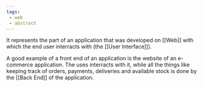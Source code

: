 ```yaml
---
tags:
 - web
 - abstract
---
```


It represents the part of an application that was developed on [[Web]] with which the end user interracts with (the [[User Interface]]). 

A good example of a front end of an application is the website of an e-commerce application. The uses interracts with it, while all the things like keeping track of orders, payments, deliveries and available stock is done by the [[Back End]] of the application.
